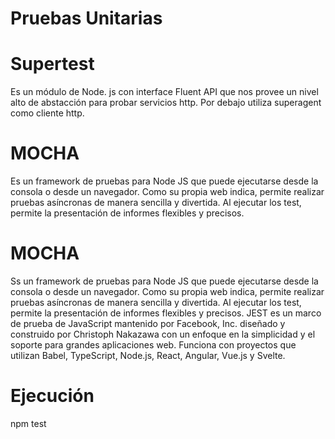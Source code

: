 # Pruebas Unitarias

# Supertest 
Es un módulo de Node. js con interface Fluent API que nos provee un nivel
alto de abstacción para probar servicios http. Por debajo utiliza superagent como cliente http.

# MOCHA 
Es un framework de pruebas para Node JS que puede ejecutarse desde la consola o desde un
navegador. Como su propia web indica, permite realizar pruebas asíncronas de manera sencilla y divertida. Al
ejecutar los test, permite la presentación de informes flexibles y precisos.

# MOCHA 
Ss un framework de pruebas para Node JS que puede ejecutarse desde la consola o desde un
navegador. Como su propia web indica, permite realizar pruebas asíncronas de manera sencilla y divertida. Al
ejecutar los test, permite la presentación de informes flexibles y precisos.
JEST es un marco de prueba de JavaScript mantenido por Facebook, Inc. diseñado y construido por Christoph Nakazawa
con un enfoque en la simplicidad y el soporte para grandes aplicaciones web. Funciona con proyectos que utilizan Babel,
TypeScript, Node.js, React, Angular, Vue.js y Svelte.

# Ejecución
npm test
